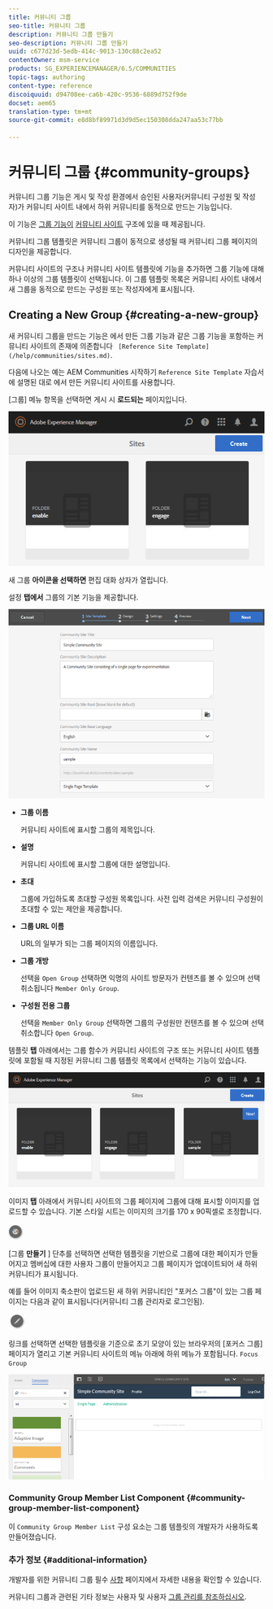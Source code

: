 ```yaml
---
title: 커뮤니티 그룹
seo-title: 커뮤니티 그룹
description: 커뮤니티 그룹 만들기
seo-description: 커뮤니티 그룹 만들기
uuid: c677d23d-5edb-414c-9013-130c88c2ea52
contentOwner: msm-service
products: SG_EXPERIENCEMANAGER/6.5/COMMUNITIES
topic-tags: authoring
content-type: reference
discoiquuid: d94708ee-ca6b-420c-9536-6889d752f9de
docset: aem65
translation-type: tm+mt
source-git-commit: e8d8bf89971d3d9d5ec150308dda247aa53c77bb

---
```



# 커뮤니티 그룹 {#community-groups}

커뮤니티 그룹 기능은 게시 및 작성 환경에서 승인된 사용자(커뮤니티 구성원 및 작성자)가 커뮤니티 사이트 내에서 하위 커뮤니티를 동적으로 만드는 기능입니다.

이 기능은 [그룹 기능이](/help/communities/functions.md#groups-function) [커뮤니티 사이트](/help/communities/sites-console.md) 구조에 있을 때 제공됩니다.

커뮤니티 그룹 템플릿은 [](/help/communities/tools-groups.md) 커뮤니티 그룹이 동적으로 생성될 때 커뮤니티 그룹 페이지의 디자인을 제공합니다.

커뮤니티 사이트의 구조나 커뮤니티 사이트 템플릿에 기능을 추가하면 그룹 기능에 대해 하나 이상의 그룹 템플릿이 선택됩니다. 이 그룹 템플릿 목록은 커뮤니티 사이트 내에서 새 그룹을 동적으로 만드는 구성원 또는 작성자에게 표시됩니다.

## Creating a New Group {#creating-a-new-group}

새 커뮤니티 그룹을 만드는 기능은 에서 만든 그룹 기능과 같은 그룹 기능을 포함하는 커뮤니티 사이트의 존재에 의존합니다 ` [Reference Site Template](/help/communities/sites.md)`.

다음에 나오는 예는 AEM Communities 시작하기 `Reference Site Template` 자습서에 설명된 대로 에서 만든 커뮤니티 사이트를 [](/help/communities/getting-started.md) 사용합니다.

[그룹] 메뉴 항목을 선택하면 게시 시 **로드되는** 페이지입니다.

![chlimage_1-85](assets/chlimage_1-85.png)

새 그룹 **아이콘을 선택하면** 편집 대화 상자가 열립니다.

설정 **탭에서** 그룹의 기본 기능을 제공합니다.

![chlimage_1-86](assets/chlimage_1-86.png)

* **그룹 이름**

   커뮤니티 사이트에 표시할 그룹의 제목입니다.

* **설명**

   커뮤니티 사이트에 표시할 그룹에 대한 설명입니다.

* **초대**

   그룹에 가입하도록 초대할 구성원 목록입니다. 사전 입력 검색은 커뮤니티 구성원이 초대할 수 있는 제안을 제공합니다.

* **그룹 URL 이름**

   URL의 일부가 되는 그룹 페이지의 이름입니다.

* **그룹 개방**

   선택을 `Open Group` 선택하면 익명의 사이트 방문자가 컨텐츠를 볼 수 있으며 선택 취소됩니다 `Member Only Group`.

* **구성원 전용 그룹**

   선택을 `Member Only Group` 선택하면 그룹의 구성원만 컨텐츠를 볼 수 있으며 선택 취소합니다 `Open Group`.

템플릿 **탭** 아래에서는 그룹 함수가 커뮤니티 사이트의 구조 또는 커뮤니티 사이트 템플릿에 포함될 때 지정된 커뮤니티 그룹 템플릿 목록에서 선택하는 기능이 있습니다.

![chlimage_1-87](assets/chlimage_1-87.png)

이미지 **탭** 아래에서 커뮤니티 사이트의 그룹 페이지에 그룹에 대해 표시할 이미지를 업로드할 수 있습니다. 기본 스타일 시트는 이미지의 크기를 170 x 90픽셀로 조정합니다.

![chlimage_1-88](assets/chlimage_1-88.png)

[그룹 **만들기** ] 단추를 선택하면 선택한 템플릿을 기반으로 그룹에 대한 페이지가 만들어지고 멤버십에 대한 사용자 그룹이 만들어지고 그룹 페이지가 업데이트되어 새 하위 커뮤니티가 표시됩니다.

예를 들어 이미지 축소판이 업로드된 새 하위 커뮤니티인 &quot;포커스 그룹&quot;이 있는 그룹 페이지는 다음과 같이 표시됩니다(커뮤니티 그룹 관리자로 로그인됨).

![chlimage_1-89](assets/chlimage_1-89.png)

링크를 선택하면 선택한 템플릿을 기준으로 초기 모양이 있는 브라우저의 [포커스 그룹] 페이지가 열리고 기본 커뮤니티 사이트의 메뉴 아래에 하위 메뉴가 포함됩니다. `Focus Group`

![chlimage_1-90](assets/chlimage_1-90.png)

### Community Group Member List Component {#community-group-member-list-component}

이 `Community Group Member List` 구성 요소는 그룹 템플릿의 개발자가 사용하도록 만들어졌습니다.

### 추가 정보 {#additional-information}

개발자를 위한 커뮤니티 그룹 필수 [사항](/help/communities/essentials-groups.md) 페이지에서 자세한 내용을 확인할 수 있습니다.

커뮤니티 그룹과 관련된 기타 정보는 사용자 및 사용자 [그룹 관리를 참조하십시오](/help/communities/users.md).
